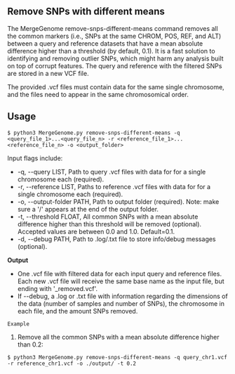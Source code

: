 ## Remove SNPs with different means

The MergeGenome remove-snps-different-means command removes all the common markers (i.e., SNPs at the same CHROM, POS, REF, and ALT) between a query and reference datasets that have a mean absolute difference higher than a threshold (by default, 0.1). It is a fast solution to identifying and removing outlier SNPs, which might harm any analysis built on top of corrupt features. The query and reference with the filtered SNPs are stored in a new VCF file.

The provided .vcf files must contain data for the same single chromosome, and the files need to appear in the same chromosomical order.

## Usage

```
$ python3 MergeGenome.py remove-snps-different-means -q <query_file_1>...<query_file_n> -r <reference_file_1>...<reference_file_n> -o <output_folder>
```

Input flags include:

* -q, --query LIST, Path to query .vcf files with data for for a single chromosome each (required).
* -r, --reference LIST, Paths to reference .vcf files with data for for a single chromosome each (required).
* -o, --output-folder PATH, Path to output folder (required). Note: make sure a '/' appears at the end of the output folder.
* -t, --threshold FLOAT, All common SNPs with a mean absolute difference higher than this threshold will be removed (optional). Accepted values are between 0.0 and 1.0. Default=0.1.
* -d, --debug PATH, Path to .log/.txt file to store info/debug messages (optional).

**Output**

* One .vcf file with filtered data for each input query and reference files. Each new .vcf file will receive the same base name as the input file, but ending with '_removed.vcf'.
* If --debug, a .log or .txt file with information regarding the dimensions of the data (number of samples and number of SNPs), the chromosome in each file, and the amount SNPs removed.

`Example`

1. Remove all the common SNPs with a mean absolute difference higher than 0.2:

```
$ python3 MergeGenome.py remove-snps-different-means -q query_chr1.vcf -r reference_chr1.vcf -o ./output/ -t 0.2
```